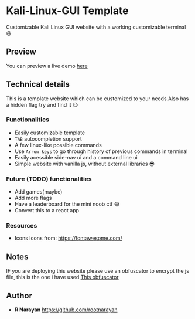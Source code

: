 # Kali-Linux-GUI Template

Customizable Kali Linux GUI website with a working customizable terminal :smiley:

## Preview

You can preview a live demo [here](https://rootnarayan.github.io/Kali-Linux-GUI/)
## Technical details

This is a template website which can be customized to your needs.Also has a hidden flag try and find it :wink:

### Functionalities

* Easily customizable template
* `TAB` autocompletion support
* A few linux-like possible commands
* Use `Arrow keys` to go through history of previous commands in terminal
* Easily acessible side-nav ui and a command line ui
* Simple website with vanilla js, without external libraries :sunglasses:

### Future (TODO) functionalities

* Add games(maybe)
* Add more flags
* Have a leaderboard for the mini noob ctf :sweat_smile:
* Convert this to a react app


### Resources

* Icons
Icons from:
https://fontawesome.com/

## Notes

IF you are deploying this website please use an obfuscator to encrypt the js file, this is the one i have used [This obfuscator](https://obfuscator.io/)

## Author

* **R Narayan**  https://github.com/rootnarayan
